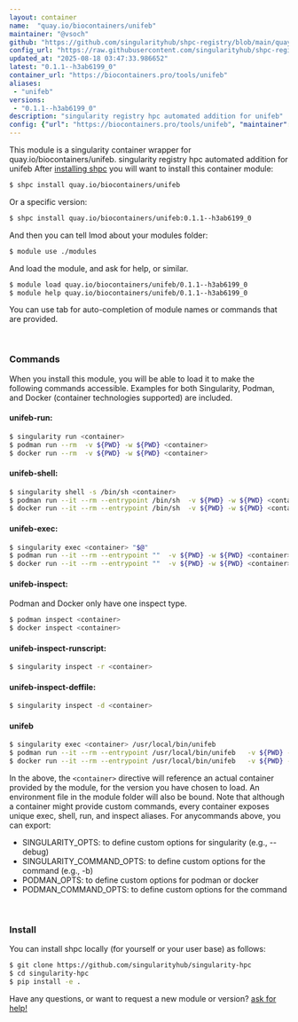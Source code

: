 ```yaml
---
layout: container
name:  "quay.io/biocontainers/unifeb"
maintainer: "@vsoch"
github: "https://github.com/singularityhub/shpc-registry/blob/main/quay.io/biocontainers/unifeb/container.yaml"
config_url: "https://raw.githubusercontent.com/singularityhub/shpc-registry/main/quay.io/biocontainers/unifeb/container.yaml"
updated_at: "2025-08-18 03:47:33.986652"
latest: "0.1.1--h3ab6199_0"
container_url: "https://biocontainers.pro/tools/unifeb"
aliases:
 - "unifeb"
versions:
 - "0.1.1--h3ab6199_0"
description: "singularity registry hpc automated addition for unifeb"
config: {"url": "https://biocontainers.pro/tools/unifeb", "maintainer": "@vsoch", "description": "singularity registry hpc automated addition for unifeb", "latest": {"0.1.1--h3ab6199_0": "sha256:625598953ecce1d52eebc5ffa5a24c00d4f9c5fa33f4672456ea410ec91d7c3a"}, "tags": {"0.1.1--h3ab6199_0": "sha256:625598953ecce1d52eebc5ffa5a24c00d4f9c5fa33f4672456ea410ec91d7c3a"}, "docker": "quay.io/biocontainers/unifeb", "aliases": {"unifeb": "/usr/local/bin/unifeb"}}
---
```


This module is a singularity container wrapper for quay.io/biocontainers/unifeb.
singularity registry hpc automated addition for unifeb
After [installing shpc](#install) you will want to install this container module:


```bash
$ shpc install quay.io/biocontainers/unifeb
```

Or a specific version:

```bash
$ shpc install quay.io/biocontainers/unifeb:0.1.1--h3ab6199_0
```

And then you can tell lmod about your modules folder:

```bash
$ module use ./modules
```

And load the module, and ask for help, or similar.

```bash
$ module load quay.io/biocontainers/unifeb/0.1.1--h3ab6199_0
$ module help quay.io/biocontainers/unifeb/0.1.1--h3ab6199_0
```

You can use tab for auto-completion of module names or commands that are provided.

<br>

### Commands

When you install this module, you will be able to load it to make the following commands accessible.
Examples for both Singularity, Podman, and Docker (container technologies supported) are included.

#### unifeb-run:

```bash
$ singularity run <container>
$ podman run --rm  -v ${PWD} -w ${PWD} <container>
$ docker run --rm  -v ${PWD} -w ${PWD} <container>
```

#### unifeb-shell:

```bash
$ singularity shell -s /bin/sh <container>
$ podman run --it --rm --entrypoint /bin/sh  -v ${PWD} -w ${PWD} <container>
$ docker run --it --rm --entrypoint /bin/sh  -v ${PWD} -w ${PWD} <container>
```

#### unifeb-exec:

```bash
$ singularity exec <container> "$@"
$ podman run --it --rm --entrypoint ""  -v ${PWD} -w ${PWD} <container> "$@"
$ docker run --it --rm --entrypoint ""  -v ${PWD} -w ${PWD} <container> "$@"
```

#### unifeb-inspect:

Podman and Docker only have one inspect type.

```bash
$ podman inspect <container>
$ docker inspect <container>
```

#### unifeb-inspect-runscript:

```bash
$ singularity inspect -r <container>
```

#### unifeb-inspect-deffile:

```bash
$ singularity inspect -d <container>
```


#### unifeb

```bash
$ singularity exec <container> /usr/local/bin/unifeb
$ podman run --it --rm --entrypoint /usr/local/bin/unifeb   -v ${PWD} -w ${PWD} <container> -c " $@"
$ docker run --it --rm --entrypoint /usr/local/bin/unifeb   -v ${PWD} -w ${PWD} <container> -c " $@"
```



In the above, the `<container>` directive will reference an actual container provided
by the module, for the version you have chosen to load. An environment file in the
module folder will also be bound. Note that although a container
might provide custom commands, every container exposes unique exec, shell, run, and
inspect aliases. For anycommands above, you can export:

 - SINGULARITY_OPTS: to define custom options for singularity (e.g., --debug)
 - SINGULARITY_COMMAND_OPTS: to define custom options for the command (e.g., -b)
 - PODMAN_OPTS: to define custom options for podman or docker
 - PODMAN_COMMAND_OPTS: to define custom options for the command

<br>

### Install

You can install shpc locally (for yourself or your user base) as follows:

```bash
$ git clone https://github.com/singularityhub/singularity-hpc
$ cd singularity-hpc
$ pip install -e .
```

Have any questions, or want to request a new module or version? [ask for help!](https://github.com/singularityhub/singularity-hpc/issues)
